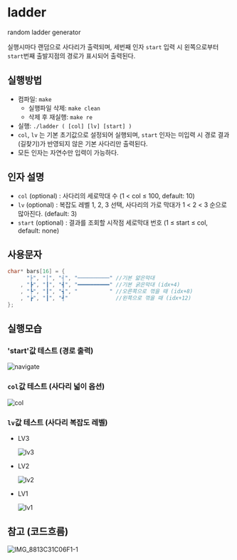 # ladder

random ladder generator

실행시마다 랜덤으로 사다리가 출력되며, 세번째 인자 `start` 입력 시 왼쪽으로부터 `start`번째 출발지점의 경로가 표시되어 출력된다.

## 실행방법

- 컴파일: `make`
    - 실행파일 삭제: `make clean`
    - 삭제 후 재실행: `make re`
- 실행: `./ladder ( [col] [lv] [start] )`
- `col`, `lv` 는 기본 초기값으로 설정되어 실행되며, 
`start` 인자는 미입력 시 경로 결과(길찾기)가 반영되지 않은 기본 사다리만 출력된다.
- 모든 인자는 자연수만 입력이 가능하다.

## 인자 설명

- `col` (optional) : 사다리의 세로막대 수 (1 < col ≤ 100, default: 10)
- `lv` (optional) : 복잡도 레벨 1, 2, 3 선택, 사다리의 가로 막대가 1 < 2 < 3 순으로 많아진다. (default: 3)
- `start` (optional) : 결과를 조회할 시작점 세로막대 번호 (1 ≤ start ≤ col, default: none)

## 사용문자

```c
char* bars[16] = {
	  "├", "│", "┤", "──────────" //기본 얇은막대
	, "┣", "┃", "┫", "━━━━━━━━━━" //기본 굵은막대 (idx+4)
	, "┡", "┃", "┪", "          " //오른쪽으로 꺾을 때 (idx+8)
	, "┢", "┃", "┩"               //왼쪽으로 꺾을 때 (idx+12)
};
```
## 실행모습
### 'start'값 테스트 (경로 출력)
![navigate](https://github.com/yeawonbong/ladder/assets/75327385/7732473b-6218-4c8b-9490-70be773a0758)

### `col`값 테스트 (사다리 넓이 옵션)
![col](https://github.com/yeawonbong/ladder/assets/75327385/bde34a87-ee2e-4490-b353-f61c442df849)

### `lv`값 테스트 (사다리 복잡도 레벨)
 
- LV3
       
    ![lv3](https://github.com/yeawonbong/ladder/assets/75327385/f9d5002a-63a7-4fd3-be68-734d227235f3)

- LV2
    
    ![lv2](https://github.com/yeawonbong/ladder/assets/75327385/c8a11a0b-faf5-453a-b92b-f715c5131a9c)

- LV1
    
    ![lv1](https://github.com/yeawonbong/ladder/assets/75327385/6d1df65c-6d34-4c0c-a958-5b8dcf533eba)

## 참고 (코드흐름)
![IMG_8813C31C06F1-1](https://github.com/yeawonbong/ladder/assets/75327385/771f7d09-12fd-41ad-8dfb-b66650a73913)

